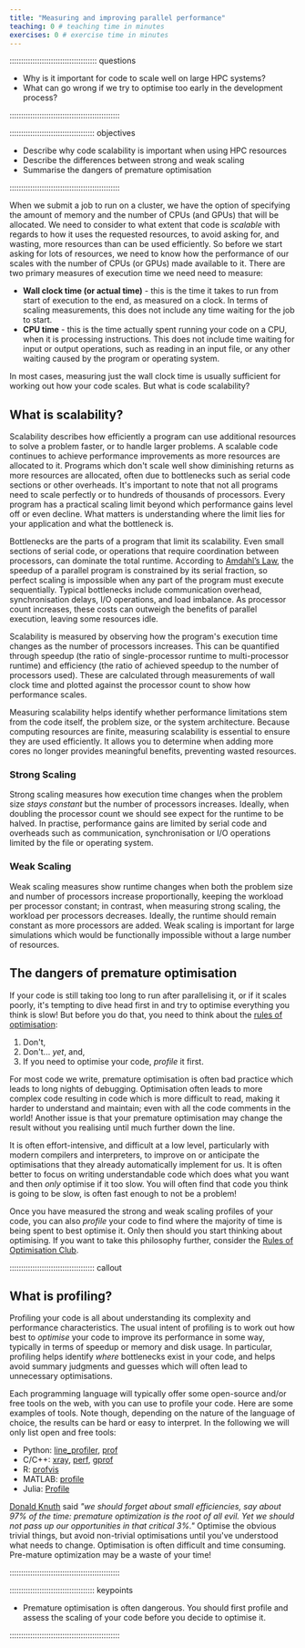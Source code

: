 ```yaml
---
title: "Measuring and improving parallel performance"
teaching: 0 # teaching time in minutes
exercises: 0 # exercise time in minutes
---
```


:::::::::::::::::::::::::::::::::::::: questions

- Why is it important for code to scale well on large HPC systems?
- What can go wrong if we try to optimise too early in the development process?

::::::::::::::::::::::::::::::::::::::::::::::::

::::::::::::::::::::::::::::::::::::: objectives

- Describe why code scalability is important when using HPC resources
- Describe the differences between strong and weak scaling
- Summarise the dangers of premature optimisation

::::::::::::::::::::::::::::::::::::::::::::::::

When we submit a job to run on a cluster, we have the option of specifying the amount of memory and the number of CPUs
(and GPUs) that will be allocated. We need to consider to what extent that code is *scalable* with regards to how it
uses the requested resources, to avoid asking for, and wasting, more resources than can be used efficiently. So before
we start asking for lots of resources, we need to know how the performance of our scales with the number of CPUs (or
GPUs) made available to it. There are two primary measures of execution time we need need to measure:

- **Wall clock time (or actual time)** - this is the time it takes to run from start of execution to the end, as
  measured on a clock. In terms of scaling measurements, this does not include any time waiting for the job to start.
- **CPU time** - this is the time actually spent running your code on a CPU, when it is processing instructions. This
  does not include time waiting for input or output operations, such as reading in an input file, or any other waiting
  caused by the program or operating system.

In most cases, measuring just the wall clock time is usually sufficient for working out how your code scales. But what
is code scalability?

## What is scalability?

Scalability describes how efficiently a program can use additional resources to solve a problem faster, or to handle
larger problems. A scalable code continues to achieve performance improvements as more resources are allocated to it.
Programs which don't scale well show diminishing returns as more resources are allocated, often due to bottlenecks such
as serial code sections or other overheads. It's important to note that not all programs need to scale perfectly or to
hundreds of thousands of processors. Every program has a practical scaling limit beyond which performance gains level
off or even decline. What matters is understanding where the limit lies for your application and what the bottleneck is.

Bottlenecks are the parts of a program that limit its scalability. Even small sections of serial code, or operations
that require coordination between processors, can dominate the total runtime. According to [Amdahl’s
Law](https://en.wikipedia.org/wiki/Amdahl%27s_law), the speedup of a parallel program is constrained by its serial
fraction, so perfect scaling is impossible when any part of the program must execute sequentially. Typical bottlenecks
include communication overhead, synchronisation delays, I/O operations, and load imbalance. As processor count
increases, these costs can outweigh the benefits of parallel execution, leaving some resources idle.

Scalability is measured by observing how the program's execution time changes as the number of processors increases.
This can be quantified through speedup (the ratio of single-processor runtime to multi-processor runtime) and efficiency
(the ratio of achieved speedup to the number of processors used). These are calculated through measurements of wall
clock time and plotted against the processor count to show how performance scales.

Measuring scalability helps identify whether performance limitations stem from the code itself, the problem size, or the
system architecture. Because computing resources are finite, measuring scalability is essential to ensure they are used
efficiently. It allows you to determine when adding more cores no longer provides meaningful benefits, preventing wasted
resources.

### Strong Scaling

Strong scaling measures how execution time changes when the problem size *stays constant* but the number of processors
increases. Ideally, when doubling the processor count we should see expect for the runtime to be halved. In practise,
performance gains are limited by serial code and overheads such as communication, synchronisation or I/O operations
limited by the file or operating system.

### Weak Scaling

Weak scaling measures show runtime changes when both the problem size and number of processors increase proportionally,
keeping the workload per processor constant; in contrast, when measuring strong scaling, the workload per processors
decreases. Ideally, the runtime should remain constant as more processors are added. Weak scaling is important for large
simulations which would be functionally impossible without a large number of resources.

## The dangers of premature optimisation

If your code is still taking too long to run after parallelising it, or if it scales poorly, it's tempting to dive head
first in and try to optimise everything you think is slow! But before you do that, you need to think about the [rules of
optimisation](https://hackernoon.com/the-rules-of-optimization-why-so-many-performance-efforts-fail-cf06aad89099):

1. Don't,
2. Don't... *yet*, and,
3. If you need to optimise your code, *profile* it first.

For most code we write, premature optimisation is often bad practice which leads to long nights of debugging.
Optimisation often leads to more complex code resulting in code which is more difficult to read, making it harder to
understand and maintain; even with all the code comments in the world! Another issue is that your premature optimisation
may change the result without you realising until much further down the line.

It is often effort-intensive, and difficult at a low level, particularly with modern compilers and interpreters, to
improve on or anticipate the optimisations that they already automatically implement for us. It is often better to focus
on writing understandable code which does what you want and then *only* optimise if it too slow. You will often find
that code you think is going to be slow, is often fast enough to not be a problem!

Once you have measured the strong and weak scaling profiles of your code, you can also *profile* your code to find where
the majority of time is being spent to best optimise it. Only then should you start thinking about optimising. If you
want to take this philosophy further, consider the [Rules of Optimisation
Club](https://perlbuzz.com/2008/02/19/the_rules_of_optimization_club/).

::::::::::::::::::::::::::::::::::::: callout

## What is profiling?

Profiling your code is all about understanding its complexity and performance characteristics. The usual intent of
profiling is to work out how best to *optimise* your code to improve its performance in some way, typically in terms of
speedup or memory and disk usage. In particular, profiling helps identify *where* bottlenecks exist in your code, and
helps avoid summary judgments and guesses which will often lead to unnecessary optimisations.

Each programming language will typically offer some open-source and/or free tools on the web, with you can use to
profile your code. Here are some examples of tools. Note though, depending on the nature of the language of choice,
the results can be hard or easy to interpret. In the following we will only list open and free tools:

- Python: [line_profiler](https://github.com/pyutils/line_profiler),
  [prof](https://docs.python.org/3.9/library/profile.html)
- C/C++: [xray](https://llvm.org/docs/XRay.html), [perf](https://perf.wiki.kernel.org/index.php/Main_Page),
  [gprof](https://ftp.gnu.org/old-gnu/Manuals/gprof-2.9.1/html_mono/gprof.html)
- R: [profvis](https://github.com/rstudio/profvis)
- MATLAB: [profile](https://www.mathworks.com/help/matlab/ref/profile.html)
- Julia: [Profile](https://docs.julialang.org/en/v1/manual/profile/)

[Donald Knuth](https://en.wikipedia.org/wiki/Donald_Knuth) said *"we should forget about small efficiencies, say about
97% of the time: premature optimization is the root of all evil. Yet we should not pass up our opportunities in that
critical 3%."* Optimise the obvious trivial things, but avoid non-trivial optimisations until you've understood what
needs to change. Optimisation is often difficult and time consuming. Pre-mature optimization may be a waste of your
time!

::::::::::::::::::::::::::::::::::::::::::::::::

::::::::::::::::::::::::::::::::::::: keypoints

- Premature optimisation is often dangerous. You should first profile and assess the scaling of your code before you
  decide to optimise it.

::::::::::::::::::::::::::::::::::::::::::::::::
